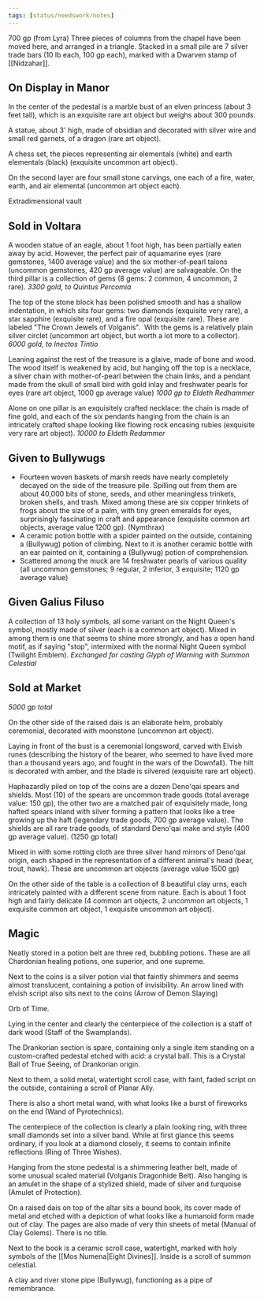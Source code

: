 ```yaml
---
tags: [status/needswork/notes]
---
```


700 gp (from Lyra)
Three pieces of columns from the chapel have been moved here, and arranged in a triangle. Stacked in a small pile are 7 silver trade bars (10 lb each, 100 gp each), marked with a Dwarven stamp of [[Nidzahar]]. 

## On Display in Manor

In the center of the pedestal is a marble bust of an elven princess (about 3 feet tall), which is an exquisite rare art object but weighs about 300 pounds.

A statue, about 3' high, made of obsidian and decorated with silver wire and small red garnets, of a dragon (rare art object). 

A chess set, the pieces representing air elementals (white) and earth elementals (black) (exquisite uncommon art object).

On the second layer are four small stone carvings, one each of a fire, water, earth, and air elemental (uncommon art object each).

Extradimensional vault

## Sold in Voltara

A wooden statue of an eagle, about 1 foot high, has been partially eaten away by acid. However, the perfect pair of aquamarine eyes (rare gemstones, 1400 average value) and the six mother-of-pearl talons (uncommon gemstones, 420 gp average value) are salvageable. On the third pillar is a collection of gems (8 gems: 2 common, 4 uncommon, 2 rare). *3300 gold, to Quintus Percomia*

The top of the stone block has been polished smooth and has a shallow indentation, in which sits four gems: two diamonds (exquisite very rare), a star sapphire (exquisite rare), and a fire opal (exquisite rare). These are labeled "The Crown Jewels of Volganis".  With the gems is a relatively plain silver circlet (uncommon art object, but worth a lot more to a collector). *6000 gold, to Inectos Tintio*

Leaning against the rest of the treasure is a glaive, made of bone and wood. The wood itself is weakened by acid, but hanging off the top is a necklace, a silver chain with mother-of-pearl between the chain links, and a pendant made from the skull of small bird with gold inlay and freshwater pearls for eyes (rare art object, 1000 gp average value) *1000 gp to Eldeth Redhammer*

Alone on one pillar is an exquisitely crafted necklace: the chain is made of fine gold, and each of the six pendants hanging from the chain is an intricately crafted shape looking like flowing rock encasing rubies (exquisite very rare art object). *10000 to Eldeth Redammer*

## Given to Bullywugs

- Fourteen woven baskets of marsh reeds have nearly completely decayed on the side of the treasure pile. Spilling out from them are about 40,000 bits of stone, seeds, and other meaningless trinkets, broken shells, and trash. Mixed among these are six copper trinkets of frogs about the size of a palm, with tiny green emeralds for eyes, surprisingly fascinating in craft and appearance (exquisite common art objects, average value 1200 gp). (Nymthrax)
- A ceramic potion bottle with a spider painted on the outside, containing a (Bullywug) potion of climbing. Next to it is another ceramic bottle with an ear painted on it, containing a (Bullywug) potion of comprehension.
- Scattered among the muck are 14 freshwater pearls of various quality (all uncommon gemstones; 9 regular, 2 inferior, 3 exquisite; 1120 gp average value)

## Given Galius Filuso

A collection of 13 holy symbols, all some variant on the Night Queen's symbol, mostly made of silver (each is a common art object). Mixed in among them is one that seems to shine more strongly, and has a open hand motif, as if saying "stop", intermixed with the normal Night Queen symbol (Twilight Emblem). *Exchanged for casting Glyph of Warning with Summon Celestial*

## Sold at Market

*5000 gp total*

On the other side of the raised dais is an elaborate helm, probably ceremonial, decorated with moonstone (uncommon art object).

Laying in front of the bust is a ceremonial longsword, carved with Elvish runes (describing the history of the bearer, who seemed to have lived more than a thousand years ago, and fought in the wars of the Downfall). The hilt is decorated with amber, and the blade is silvered (exquisite rare art object).

Haphazardly piled on top of the coins are a dozen Deno'qai spears and shields. Most (10) of the spears are uncommon trade goods (total average value: 150 gp), the other two are a matched pair of exquisitely made, long hafted spears inland with silver forming a pattern that looks like a tree growing up the haft (legendary trade goods, 700 gp average value). The shields are all rare trade goods, of standard Deno'qai make and style (400 gp average value). (1250 gp total)

Mixed in with some rotting cloth are three silver hand mirrors of Deno'qai origin, each shaped in the representation of a different animal's head (bear, trout, hawk). These are uncommon art objects (average value 1500 gp)

On the other side of the table is a collection of 8 beautiful clay urns, each intricately painted with a different scene from nature. Each is about 1 foot high and fairly delicate (4 common art objects, 2 uncommon art objects, 1 exquisite common art object, 1 exquisite uncommon art object).

## Magic

Neatly stored in a potion belt are three red, bubbling potions. These are all Chardonian healing potions, one superior, and one supreme. 

Next to the coins is a silver potion vial that faintly shimmers and seems almost translucent, containing a potion of invisibility. An arrow lined with elvish script also sits next to the coins (Arrow of Demon Slaying)

Orb of Time.

Lying in the center and clearly the centerpiece of the collection is a staff of dark wood (Staff of the Swamplands).

The Drankorian section is spare, containing only a single item standing on a custom-crafted pedestal etched with acid: a crystal ball. This is a Crystal Ball of True Seeing, of Drankorian origin.

Next to them, a solid metal, watertight scroll case, with faint, faded script on the outside, containing a scroll of Planar Ally. 
 
There is also a short metal wand, with what looks like a burst of fireworks on the end (Wand of Pyrotechnics).

The centerpiece of the collection is clearly a plain looking ring, with three small diamonds set into a silver band. While at first glance this seems ordinary, if you look at a diamond closely, it seems to contain infinite reflections (Ring of Three Wishes).

Hanging from the stone pedestal is a shimmering leather belt, made of some unusual scaled material (Volganis Dragonhide Belt). Also hanging is an amulet in the shape of a stylized shield, made of silver and turquoise (Amulet of Protection).

On a raised dais on top of the altar sits a bound book, its cover made of metal and etched with a depiction of what looks like a humanoid form made out of clay. The pages are also made of very thin sheets of metal (Manual of Clay Golems). There is no title.

Next to the book is a ceramic scroll case, watertight, marked with holy symbols of the [[Mos Numena|Eight Divines]]. Inside is a scroll of summon celestial.

A clay and river stone pipe (Bullywug), functioning as a pipe of remembrance.